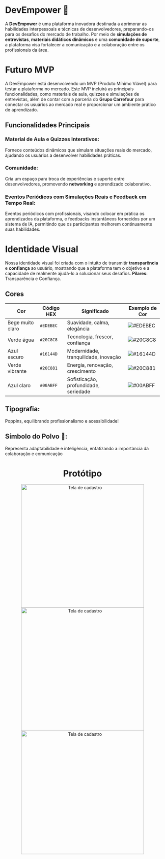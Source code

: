 # DevEmpower 🐙
A **DevEmpower** é uma plataforma inovadora destinada a aprimorar as habilidades interpessoais e técnicas de desenvolvedores, preparando-os para os desafios do mercado de trabalho. Por meio de **simulações de entrevistas**, **materiais didáticos dinâmicos** e uma **comunidade de suporte**, a plataforma visa fortalecer a comunicação e a colaboração entre os profissionais da área.

# Futuro MVP
A DevEmpower está desenvolvendo um MVP (Produto Mínimo Viável) para testar a plataforma no mercado. Este MVP incluirá as principais funcionalidades, como materiais de aula, quizzes e simulações de entrevistas, além de contar com a parceria do **Grupo Carrefour** para conectar os usuários ao mercado real e proporcionar um ambiente prático de aprendizado.

## Funcionalidades Principais
### Material de Aula e Quizzes Interativos:
Fornece conteúdos dinâmicos que simulam situações reais do mercado, ajudando os usuários a desenvolver habilidades práticas.
### Comunidade:
Cria um espaço para troca de experiências e suporte entre desenvolvedores, promovendo **networking** e aprendizado colaborativo.
### Eventos Periódicos com Simulações Reais e Feedback em Tempo Real:
Eventos periódicos com profissionais, visando colocar em prática os aprendizados da plataforma, e feedbacks instantâneos fornecidos por um sistema de IA, permitindo que os participantes melhorem continuamente suas habilidades.

# Identidade Visual
Nossa identidade visual foi criada com o intuito de transmitir **transparência** e **confiança** ao usuário, mostrando que a plataforma tem o objetivo e a capacidade de realmente ajudá-lo a solucionar seus desafios.
**Pilares**: Transparência e Confiança.
## Cores
| Cor             | Código HEX | Significado                                                 | Exemplo de Cor       |
|-----------------|------------|-------------------------------------------------------------|----------------------|
| Bege muito claro | `#EDEBEC`  | Suavidade, calma, elegância                                 | ![#EDEBEC](https://via.placeholder.com/10/EDEBEC?text=+) |
| Verde água       | `#20C8C8`  | Tecnologia, frescor, confiança                              | ![#20C8C8](https://via.placeholder.com/10/20C8C8?text=+) |
| Azul escuro      | `#16144D`  | Modernidade, tranquilidade, inovação                        | ![#16144D](https://via.placeholder.com/10/16144D?text=+) |
| Verde vibrante   | `#20C881`  | Energia, renovação, crescimento                             | ![#20C881](https://via.placeholder.com/10/20C881?text=+) |
| Azul claro       | `#00ABFF`  | Sofisticação, profundidade, seriedade                      | ![#00ABFF](https://via.placeholder.com/10/00ABFF?text=+) |

## Tipografia:

Poppins, equilibrando profissionalismo e acessibilidade!

## Símbolo do Polvo 🐙:
Representa adaptabilidade e inteligência, enfatizando a importância da colaboração e comunicação
<div align="center">
<h1>Protótipo</h1>
<div>
<img src="assets/TelaCadastro.png" alt="Tela de cadastro" width="400" />
<img src="assets/TelaCadastro-1.png" alt="Tela de cadastro" width="400" />
<img src="assets/TelaLogin.png" alt="Tela de cadastro" width="400" />
</div
</div>

